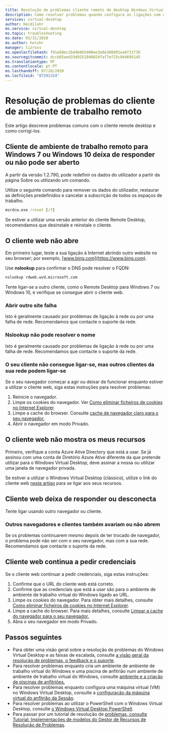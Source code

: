 ```yaml
---
title: Resolução de problemas cliente remoto de desktop Windows Virtual Desktop - Azure
description: Como resolver problemas quando configura as ligações com o cliente num ambiente de inquilino virtual do Windows Desktop.
services: virtual-desktop
author: Heidilohr
ms.service: virtual-desktop
ms.topic: troubleshooting
ms.date: 03/31/2020
ms.author: helohr
manager: lizross
ms.openlocfilehash: f91e68ec2bd4b0b5400ee3e8e380d91ea6f31f36
ms.sourcegitcommit: dccb85aed33d9251048024faf7ef23c94d695145
ms.translationtype: MT
ms.contentlocale: pt-PT
ms.lasthandoff: 07/28/2020
ms.locfileid: "87291324"
---
```

# <a name="troubleshoot-the-remote-desktop-client"></a>Resolução de problemas do cliente de ambiente de trabalho remoto

Este artigo descreve problemas comuns com o cliente remote desktop e como corrigi-los.

## <a name="remote-desktop-client-for-windows-7-or-windows-10-stops-responding-or-cannot-be-opened"></a>Cliente de ambiente de trabalho remoto para Windows 7 ou Windows 10 deixa de responder ou não pode ser aberto

A partir da versão 1.2.790, pode redefinir os dados do utilizador a partir da página Sobre ou utilizando um comando.

Utilize o seguinte comando para remover os dados do utilizador, restaurar as definições predefinidos e cancelar a subscrição de todos os espaços de trabalho.

```cmd
msrdcw.exe /reset [/f]
```

Se estiver a utilizar uma versão anterior do cliente Remote Desktop, recomendamos que desinstale e reinstale o cliente.

## <a name="web-client-wont-open"></a>O cliente web não abre

Em primeiro lugar, teste a sua ligação à Internet abrindo outro website no seu browser; por exemplo, [www.bing.com](https://www.bing.com).

Use **nslookup** para confirmar o DNS pode resolver o FQDN:

```cmd
nslookup rdweb.wvd.microsoft.com
```

Tente ligar-se a outro cliente, como o Remote Desktop para Windows 7 ou Windows 10, e verifique se consegue abrir o cliente web.

### <a name="opening-another-site-fails"></a>Abrir outro site falha

Isto é geralmente causado por problemas de ligação à rede ou por uma falha de rede. Recomendamos que contacte o suporte da rede.

### <a name="nslookup-cannot-resolve-the-name"></a>Nslookup não pode resolver o nome

Isto é geralmente causado por problemas de ligação à rede ou por uma falha de rede. Recomendamos que contacte o suporte da rede.

### <a name="your-client-cant-connect-but-other-clients-on-your-network-can-connect"></a>O seu cliente não consegue ligar-se, mas outros clientes da sua rede podem ligar-se

Se o seu navegador começar a agir ou deixar de funcionar enquanto estiver a utilizar o cliente web, siga estas instruções para resolver problemas:

1. Reinicie o navegador.
2. Limpe os cookies do navegador. Ver [Como eliminar ficheiros de cookies no Internet Explorer](https://support.microsoft.com/help/278835/how-to-delete-cookie-files-in-internet-explorer).
3. Limpe a cache do browser. Consulte [cache de navegador claro para o seu navegador.](https://binged.it/2RKyfdU)
4. Abrir o navegador em modo Privado.

## <a name="web-client-does-not-show-my-resources"></a>O cliente web não mostra os meus recursos

Primeiro, verifique a conta Azure Ative Directory que está a usar. Se já assinou com uma conta de Diretório Azure Ative diferente da que pretende utilizar para o Windows Virtual Desktop, deve assinar a nossa ou utilizar uma janela de navegador privada.

Se estiver a utilizar o Windows Virtual Desktop (clássico), utilize o link do cliente web [neste artigo](./virtual-desktop-fall-2019/connect-web-2019.md) para se ligar aos seus recursos.

## <a name="web-client-stops-responding-or-disconnects"></a>Cliente web deixa de responder ou desconecta

Tente ligar usando outro navegador ou cliente.

### <a name="other-browsers-and-clients-also-malfunction-or-fail-to-open"></a>Outros navegadores e clientes também avariam ou não abrem

Se os problemas continuarem mesmo depois de ter trocado de navegador, o problema pode não ser com o seu navegador, mas com a sua rede. Recomendamos que contacte o suporte da rede.

## <a name="web-client-keeps-prompting-for-credentials"></a>Cliente web continua a pedir credenciais

Se o cliente web continuar a pedir credenciais, siga estas instruções:

1. Confirme que o URL do cliente web está correto.
2. Confirme que as credenciais que está a usar são para o ambiente de ambiente de trabalho virtual do Windows ligado ao URL.
3. Limpe os cookies do navegador. Para obter mais detalhes, consulte [Como eliminar ficheiros de cookies no Internet Explorer](https://support.microsoft.com/help/278835/how-to-delete-cookie-files-in-internet-explorer).
4. Limpe a cache do browser. Para mais detalhes, consulte [Limpar a cache do navegador para o seu navegador.](https://binged.it/2RKyfdU)
5. Abra o seu navegador em modo Privado.

## <a name="next-steps"></a>Passos seguintes

- Para obter uma visão geral sobre a resolução de problemas do Windows Virtual Desktop e as faixas de escalada, consulte [a visão geral da resolução de problemas, o feedback e o suporte](troubleshoot-set-up-overview.md).
- Para resolver problemas enquanto cria um ambiente de ambiente de trabalho virtual do Windows e uma piscina de anfitrião num ambiente de ambiente de trabalho virtual do Windows, consulte [ambiente e a criação de piscinas de anfitriões.](troubleshoot-set-up-issues.md)
- Para resolver problemas enquanto configura uma máquina virtual (VM) no Windows Virtual Desktop, consulte a [configuração da máquina virtual do anfitrião da Sessão](troubleshoot-vm-configuration.md).
- Para resolver problemas ao utilizar o PowerShell com o Windows Virtual Desktop, consulte [o Windows Virtual Desktop PowerShell](troubleshoot-powershell.md).
- Para passar por um tutorial de resolução de [problemas, consulte Tutorial: Implementações de modelos do Gestor de Recursos de Resolução de Problemas](../azure-resource-manager/templates/template-tutorial-troubleshoot.md).
